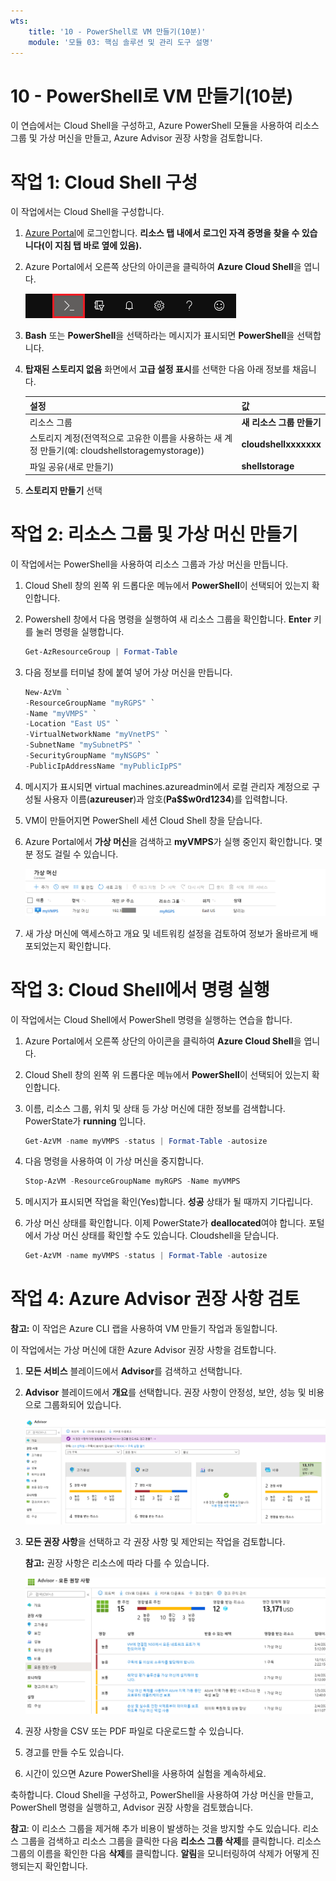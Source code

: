 ```yaml
---
wts:
    title: '10 - PowerShell로 VM 만들기(10분)'
    module: '모듈 03: 핵심 솔루션 및 관리 도구 설명'
---
```

# 10 - PowerShell로 VM 만들기(10분)

이 연습에서는 Cloud Shell을 구성하고, Azure PowerShell 모듈을 사용하여 리소스 그룹 및 가상 머신을 만들고, Azure Advisor 권장 사항을 검토합니다. 

# 작업 1: Cloud Shell 구성 

이 작업에서는 Cloud Shell을 구성합니다. 

1. [Azure Portal](https://portal.azure.com)에 로그인합니다. **리소스 탭 내에서 로그인 자격 증명을 찾을 수 있습니다(이 지침 탭 바로 옆에 있음).**
2. Azure Portal에서 오른쪽 상단의 아이콘을 클릭하여 **Azure Cloud Shell**을 엽니다.

    ![Azure Portal의 Azure Cloud Shell 아이콘 스크린샷.](../images/1002.png)

3. **Bash** 또는 **PowerShell**을 선택하라는 메시지가 표시되면 **PowerShell**을 선택합니다.

4. **탑재된 스토리지 없음** 화면에서 **고급 설정 표시**를 선택한 다음 아래 정보를 채웁니다.

    | 설정 | 값 |
    |  -- | -- |
    | 리소스 그룹 | **새 리소스 그룹 만들기** |
    | 스토리지 계정(전역적으로 고유한 이름을 사용하는 새 계정 만들기(예: cloudshellstoragemystorage)) | **cloudshellxxxxxxx** |
    | 파일 공유(새로 만들기) | **shellstorage** |

5. **스토리지 만들기** 선택

# 작업 2: 리소스 그룹 및 가상 머신 만들기

이 작업에서는 PowerShell을 사용하여 리소스 그룹과 가상 머신을 만듭니다.  

1. Cloud Shell 창의 왼쪽 위 드롭다운 메뉴에서 **PowerShell**이 선택되어 있는지 확인합니다.

2. Powershell 창에서 다음 명령을 실행하여 새 리소스 그룹을 확인합니다. **Enter** 키를 눌러 명령을 실행합니다.

    ```PowerShell
    Get-AzResourceGroup | Format-Table
    ```

3. 다음 정보를 터미널 창에 붙여 넣어 가상 머신을 만듭니다. 

    ```PowerShell
    New-AzVm `
    -ResourceGroupName "myRGPS" `
    -Name "myVMPS" `
    -Location "East US" `
    -VirtualNetworkName "myVnetPS" `
    -SubnetName "mySubnetPS" `
    -SecurityGroupName "myNSGPS" `
    -PublicIpAddressName "myPublicIpPS"
    ```
    
4. 메시지가 표시되면 virtual machines.azureadmin에서 로컬 관리자 계정으로 구성될 사용자 이름(**azureuser**)과 암호(**Pa$$w0rd1234**)를 입력합니다.

5. VM이 만들어지면 PowerShell 세션 Cloud Shell 창을 닫습니다.

6. Azure Portal에서 **가상 머신**을 검색하고 **myVMPS**가 실행 중인지 확인합니다. 몇 분 정도 걸릴 수 있습니다.

    ![myVMPS가 실행 중인 가상 머신 페이지의 스크린샷.](../images/1001.png)

7. 새 가상 머신에 액세스하고 개요 및 네트워킹 설정을 검토하여 정보가 올바르게 배포되었는지 확인합니다. 

# 작업 3: Cloud Shell에서 명령 실행

이 작업에서는 Cloud Shell에서 PowerShell 명령을 실행하는 연습을 합니다. 

1. Azure Portal에서 오른쪽 상단의 아이콘을 클릭하여 **Azure Cloud Shell**을 엽니다.

2. Cloud Shell 창의 왼쪽 위 드롭다운 메뉴에서 **PowerShell**이 선택되어 있는지 확인합니다.

3. 이름, 리소스 그룹, 위치 및 상태 등 가상 머신에 대한 정보를 검색합니다. PowerState가 **running** 입니다.

    ```PowerShell
    Get-AzVM -name myVMPS -status | Format-Table -autosize
    ```

4. 다음 명령을 사용하여 이 가상 머신을 중지합니다. 

    ```PowerShell
    Stop-AzVM -ResourceGroupName myRGPS -Name myVMPS
    ```
5. 메시지가 표시되면 작업을 확인(Yes)합니다. **성공** 상태가 될 때까지 기다립니다.

6. 가상 머신 상태를 확인합니다. 이제 PowerState가 **deallocated**여야 합니다. 포털에서 가상 머신 상태를 확인할 수도 있습니다. Cloudshell을 닫습니다.

    ```PowerShell
    Get-AzVM -name myVMPS -status | Format-Table -autosize
    ```

# 작업 4: Azure Advisor 권장 사항 검토

**참고:** 이 작업은 Azure CLI 랩을 사용하여 VM 만들기 작업과 동일합니다. 

이 작업에서는 가상 머신에 대한 Azure Advisor 권장 사항을 검토합니다. 

1. **모든 서비스** 블레이드에서 **Advisor**를 검색하고 선택합니다. 

2. **Advisor** 블레이드에서 **개요**를 선택합니다. 권장 사항이 안정성, 보안, 성능 및 비용으로 그룹화되어 있습니다. 

    ![Advisor 개요 페이지의 스크린샷. ](../images/1003.png)

3. **모든 권장 사항**을 선택하고 각 권장 사항 및 제안되는 작업을 검토합니다. 

    **참고:** 권장 사항은 리소스에 따라 다를 수 있습니다. 

    ![Advisor 모든 권장 사항 페이지의 스크린샷. ](../images/1004.png)

4. 권장 사항을 CSV 또는 PDF 파일로 다운로드할 수 있습니다. 

5. 경고를 만들 수도 있습니다. 

6. 시간이 있으면 Azure PowerShell을 사용하여 실험을 계속하세요. 

축하합니다. Cloud Shell을 구성하고, PowerShell을 사용하여 가상 머신을 만들고, PowerShell 명령을 실행하고, Advisor 권장 사항을 검토했습니다.

**참고**: 이 리소스 그룹을 제거해 추가 비용이 발생하는 것을 방지할 수도 있습니다. 리소스 그룹을 검색하고 리소스 그룹을 클릭한 다음 **리소스 그룹 삭제**를 클릭합니다. 리소스 그룹의 이름을 확인한 다음 **삭제**를 클릭합니다. **알림**을 모니터링하여 삭제가 어떻게 진행되는지 확인합니다.
